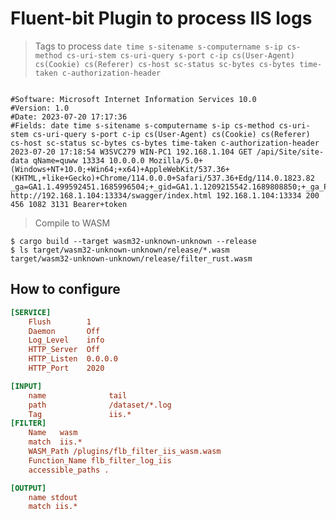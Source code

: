 # Fluent-bit Plugin to process IIS logs



> Tags to process `date time s-sitename s-computername s-ip cs-method cs-uri-stem cs-uri-query s-port c-ip cs(User-Agent) cs(Cookie) cs(Referer) cs-host sc-status sc-bytes cs-bytes time-taken c-authorization-header`

```console

#Software: Microsoft Internet Information Services 10.0
#Version: 1.0
#Date: 2023-07-20 17:17:36
#Fields: date time s-sitename s-computername s-ip cs-method cs-uri-stem cs-uri-query s-port c-ip cs(User-Agent) cs(Cookie) cs(Referer) cs-host sc-status sc-bytes cs-bytes time-taken c-authorization-header
2023-07-20 17:18:54 W3SVC279 WIN-PC1 192.168.1.104 GET /api/Site/site-data qName=quww 13334 10.0.0.0 Mozilla/5.0+(Windows+NT+10.0;+Win64;+x64)+AppleWebKit/537.36+(KHTML,+like+Gecko)+Chrome/114.0.0.0+Safari/537.36+Edg/114.0.1823.82 _ga=GA1.1.499592451.1685996504;+_gid=GA1.1.1209215542.1689808850;+_ga_PCBRLY5C8Y=GS1.1.1689811012.8.0.1689811012.0.0.0 http://192.168.1.104:13334/swagger/index.html 192.168.1.104:13334 200 456 1082 3131 Bearer+token
```


> Compile to WASM

```console
$ cargo build --target wasm32-unknown-unknown --release
$ ls target/wasm32-unknown-unknown/release/*.wasm
target/wasm32-unknown-unknown/release/filter_rust.wasm
```


## How to configure 


```ini
[SERVICE]
    Flush        1
    Daemon       Off
    Log_Level    info
    HTTP_Server  Off
    HTTP_Listen  0.0.0.0
    HTTP_Port    2020

[INPUT]
    name              tail
    path              /dataset/*.log
    Tag               iis.*
[FILTER]
    Name   wasm
    match  iis.*
    WASM_Path /plugins/flb_filter_iis_wasm.wasm
    Function_Name flb_filter_log_iis
    accessible_paths .

[OUTPUT]
    name stdout
    match iis.*
```